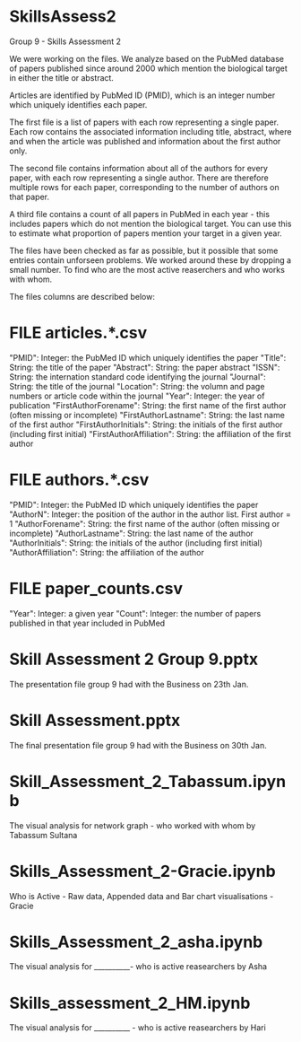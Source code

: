 # SkillsAssess2
Group 9 - Skills Assessment 2

We were working on the files. We analyze based on the PubMed database of
papers published since around 2000 which mention the biological target
in either the title or abstract.

Articles are identified by PubMed ID (PMID), which is an integer number
which uniquely identifies each paper.

The first file is a list of papers with each row representing a single
paper. Each row contains the associated information including title,
abstract, where and when the article was published and information
about the first author only.

The second file contains information about all of the authors for every
paper, with each row representing a single author. There are therefore
multiple rows for each paper, corresponding to the number of authors on
that paper.

A third file contains a count of all papers in PubMed in each year -
this includes papers which do not mention the biological target. You can
use this to estimate what proportion of papers mention your target in
a given year.

The files have been checked as far as possible, but it possible that some
entries contain unforseen problems. We worked around these by dropping a small number. To find who are the most active reaserchers and who works with whom.

The files columns are described below:


FILE articles.*.csv
===================

"PMID":
  Integer: the PubMed ID which uniquely identifies the paper
"Title":
  String: the title of the paper
"Abstract":
  String: the paper abstract
"ISSN":
  String: the internation standard code identifying the journal
"Journal":
  String: the title of the journal
"Location":
  String: the volumn and page numbers or article code within the journal 
"Year":
  Integer: the year of publication
"FirstAuthorForename":
  String: the first name of the first author (often missing or incomplete)
"FirstAuthorLastname":
  String: the last name of the first author
"FirstAuthorInitials":
  String: the initials of the first author (including first initial)
"FirstAuthorAffiliation":
  String: the affiliation of the first author


FILE authors.*.csv
==================

"PMID":
  Integer: the PubMed ID which uniquely identifies the paper
"AuthorN":
  Integer: the position of the author in the author list. First author = 1
"AuthorForename":
  String: the first name of the author (often missing or incomplete)
"AuthorLastname":
  String: the last name of the author
"AuthorInitials":
  String: the initials of the author (including first initial)
"AuthorAffiliation":
  String: the affiliation of the author

FILE paper_counts.csv
=====================

"Year":
  Integer: a given year
"Count":
  Integer: the number of papers published in that year included in PubMed


  Skill Assessment 2 Group 9.pptx
===================================

The presentation file group 9 had with the Business on 23th Jan.


Skill Assessment.pptx
============================

 The final presentation file group 9 had with the Business on 30th Jan.

 Skill_Assessment_2_Tabassum.ipynb
 ================================

 The visual analysis for network graph - who worked with whom by Tabassum Sultana

 Skills_Assessment_2-Gracie.ipynb
 ================================

  Who is Active - Raw data, Appended data and Bar chart visualisations - Gracie

  Skills_Assessment_2_asha.ipynb
  ================================
  The visual analysis for __________- who is active reasearchers by Asha

   Skills_assessment_2_HM.ipynb
  =================================

  The visual analysis for __________  - who is active reasearchers by Hari
